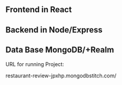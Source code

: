 ## Frontend in React

## Backend in Node/Express

## Data Base MongoDB/+Realm

URL for running Project:

restaurant-review-jpxhp.mongodbstitch.com/